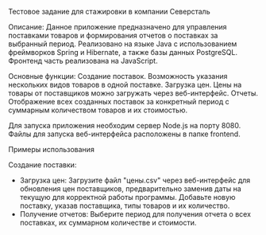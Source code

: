 Тестовое задание для стажировки в компании Северсталь

Описание:
Данное приложение предназначено для управления поставками товаров и формирования отчетов о поставках за выбранный период. 
Реализовано на языке Java с использованием фреймворков Spring и Hibernate, а также базы данных PostgreSQL. Фронтенд часть реализована на JavaScript.

Основные функции:
Создание поставок. Возможность указания нескольких видов товаров в одной поставке.
Загрузка цен. Цены на товары от поставщиков можно загружать через веб-интерфейс.
Отчеты. Отображение всех созданных поставок за конкретный период с суммарным количеством товаров и их стоимостью.


Для запуска приложения необходим сервер Node.js на порту 8080. Файлы для запуска веб-интерфейса расположены в папке frontend.

Примеры использования

Создание поставки:
- Загрузка цен:
Загрузите файл "цены.csv" через веб-интерфейс для обновления цен поставщиков, предварительно заменив даты на текущую для корректной работы программы.
Добавьте новую поставку, указав поставщика, типы товаров и их количество. 
- Получение отчетов:
Выберите период для получения отчета о всех поставках, их суммарном количестве и стоимости.
